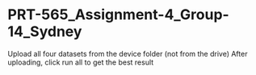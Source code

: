 # PRT-565_Assignment-4_Group-14_Sydney
Upload all four datasets from the device folder (not from the drive)
After uploading, click run all to get the best result
